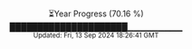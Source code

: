 <p align="center">
⏳Year Progress (70.16 %) <br>
█████████████████████▁▁▁▁▁▁▁▁▁ <br>
<sub>Updated: Fri, 13 Sep 2024 18:26:41 GMT</sub>
</p>

